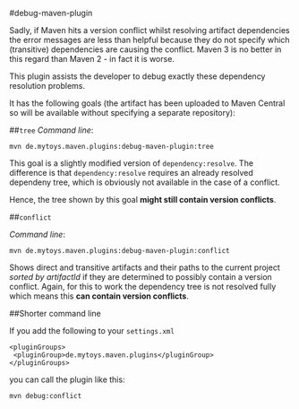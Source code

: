 #debug-maven-plugin

Sadly, if Maven hits a version conflict whilst resolving artifact dependencies the error messages are less than helpful because they do not specify which (transitive) dependencies are causing the conflict. Maven 3 is no better in this regard than Maven 2 - in fact it is worse.

This plugin assists the developer to debug exactly these dependency resolution problems.

It has the following goals (the artifact has been uploaded to Maven Central so will be available without specifying a separate repository):

##`tree`
*Command line*:

    mvn de.mytoys.maven.plugins:debug-maven-plugin:tree

This goal is a slightly modified version of `dependency:resolve`. The difference is that `dependency:resolve` requires an already resolved dependeny tree, which is obviously not available in the case of a conflict.

Hence, the tree shown by this goal **might still contain version conflicts**.

##`conflict`

*Command line*:

    mvn de.mytoys.maven.plugins:debug-maven-plugin:conflict

Shows direct and transitive artifacts and their paths to the current project *sorted by artifactId* if they are determined to possibly contain a version conflict. Again, for this to work the dependency tree is not resolved fully which means this **can contain version conflicts**.

##Shorter command line

If you add the following to your `settings.xml`

    <pluginGroups>
     <pluginGroup>de.mytoys.maven.plugins</pluginGroup>
    </pluginGroups>

you can call the plugin like this:

    mvn debug:conflict
